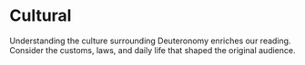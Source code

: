 # Cultural

Understanding the culture surrounding Deuteronomy enriches our reading. Consider the customs, laws, and daily life that shaped the original audience.

